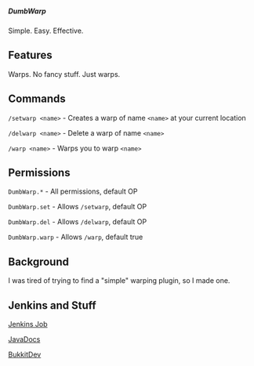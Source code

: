 ##### DumbWarp
Simple. Easy. Effective.


Features
-------

Warps. No fancy stuff. Just warps.


Commands
-------

`/setwarp <name>` - Creates a warp of name `<name>` at your current location

`/delwarp <name>` - Delete a warp of name `<name>`

`/warp <name>` - Warps you to warp `<name>`


Permissions
------

`DumbWarp.*` - All permissions, default OP

`DumbWarp.set` - Allows `/setwarp`, default OP

`DumbWarp.del` - Allows `/delwarp`, default OP

`DumbWarp.warp` - Allows `/warp`, default true


Background
------

I was tired of trying to find a "simple" warping plugin, so I made one.


Jenkins and Stuff
------

[Jenkins Job](http://ci.turt2live.com/job/DumbWarp/?)

[JavaDocs](http://ci.turt2live.com/job/DumbWarp/javadoc/?)

[BukkitDev](http://dev.bukkit.org/bukkit-plugins/dumbwarp/)